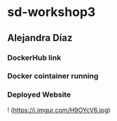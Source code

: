 # sd-workshop3

## Alejandra Díaz

### DockerHub link

### Docker cointainer running

### Deployed Website
! (https://i.imgur.com/H9OYcV6.jpg)
